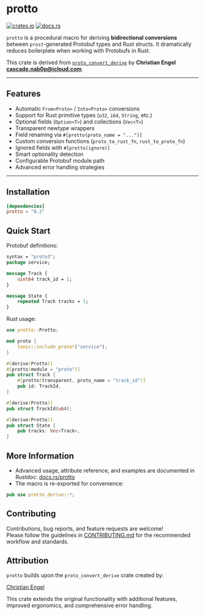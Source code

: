 # protto

[![crates.io](https://img.shields.io/crates/v/protto.svg)](https://crates.io/crates/protto)
[![docs.rs](https://docs.rs/protto/badge.svg)](https://docs.rs/protto)

`protto` is a procedural macro for deriving **bidirectional conversions** between `prost`-generated Protobuf types and Rust structs. It dramatically reduces boilerplate when working with Protobufs in Rust.

This crate is derived from [`proto_convert_derive`](https://github.com/protortyp/proto_convert_derive) by **Christian Engel <cascade.nab0p@icloud.com>**.

---

## Features

- Automatic `From<Proto>` / `Into<Proto>` conversions
- Support for Rust primitive types (`u32`, `i64`, `String`, etc.)
- Optional fields (`Option<T>`) and collections (`Vec<T>`)
- Transparent newtype wrappers
- Field renaming via `#[protto(proto_name = "...")]`
- Custom conversion functions (`proto_to_rust_fn`, `rust_to_proto_fn`)
- Ignored fields with `#[protto(ignore)]`
- Smart optionality detection
- Configurable Protobuf module path
- Advanced error handling strategies

---

## Installation

```toml
[dependencies]
protto = "0.2"
```

## Quick Start

Protobuf definitions:
```proto
syntax = "proto3";
package service;

message Track {
    uint64 track_id = 1;
}

message State {
    repeated Track tracks = 1;
}
```

Rust usage:
```rust
use protto::Protto;

mod proto {
    tonic::include_proto!("service");
}

#[derive(Protto)]
#[protto(module = "proto")]
pub struct Track {
    #[protto(transparent, proto_name = "track_id")]
    pub id: TrackId,
}

#[derive(Protto)]
pub struct TrackId(u64);

#[derive(Protto)]
pub struct State {
    pub tracks: Vec<Track>,
}
```

## More Information

- Advanced usage, attribute reference, and examples are documented in Rustdoc: [docs.rs/protto](https://docs.rs/protto)
- The macro is re-exported for convenience:
```rust
pub use protto_derive::*;
```

## Contributing

Contributions, bug reports, and feature requests are welcome!  
Please follow the guidelines in [CONTRIBUTING.md](CONTRIBUTING.md) for the recommended workflow and standards.


## Attribution
`protto` builds upon the `proto_convert_derive` crate created by:

[Christian Engel](mailto:cascade.nab0p@icloud.com)

This crate extends the original functionality with additional features, improved ergonomics, and comprehensive error handling.
